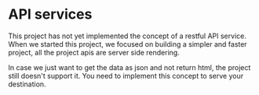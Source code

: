 # API services

This project has not yet implemented the concept of a restful API service. When we started this project, we focused on building a simpler and faster project, all the project apis are server side rendering.

In case we just want to get the data as json and not return html, the project still doesn't support it. You need to implement this concept to serve your destination.